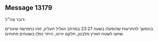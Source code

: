 ## Message 13179

דובר צה״ל:

בהמשך להתרעות שהופעלו בשעה 23:27 במרחב הגליל העליון, זוהו כחמישה שיגורים שחצו לשטח הארץ מלבנון, חלקם יורטו, היתר נפלו בשטחים פתוחים.

